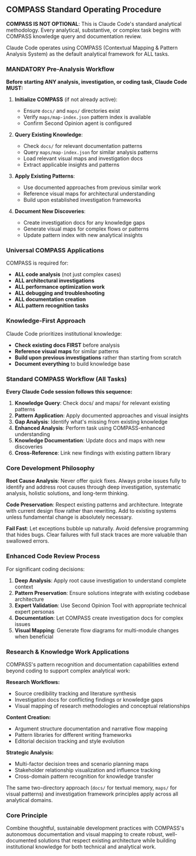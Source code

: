 
## COMPASS Standard Operating Procedure

**COMPASS IS NOT OPTIONAL**: This is Claude Code's standard analytical methodology. Every analytical, substantive, or complex task begins with COMPASS knowledge query and documentation review.

Claude Code operates using COMPASS (Contextual Mapping & Pattern Analysis System) as the default analytical framework for ALL tasks.

### MANDATORY Pre-Analysis Workflow

**Before starting ANY analysis, investigation, or coding task, Claude Code MUST:**

1. **Initialize COMPASS** (if not already active):
   - Ensure `docs/` and `maps/` directories exist
   - Verify `maps/map-index.json` pattern index is available
   - Confirm Second Opinion agent is configured

2. **Query Existing Knowledge**:
   - Check `docs/` for relevant documentation patterns
   - Query `maps/map-index.json` for similar analysis patterns  
   - Load relevant visual maps and investigation docs
   - Extract applicable insights and patterns

3. **Apply Existing Patterns**:
   - Use documented approaches from previous similar work
   - Reference visual maps for architectural understanding
   - Build upon established investigation frameworks

4. **Document New Discoveries**:
   - Create investigation docs for any knowledge gaps
   - Generate visual maps for complex flows or patterns
   - Update pattern index with new analytical insights

### Universal COMPASS Applications

COMPASS is required for:

- **ALL code analysis** (not just complex cases)
- **ALL architectural investigations**  
- **ALL performance optimization work**
- **ALL debugging and troubleshooting**
- **ALL documentation creation**
- **ALL pattern recognition tasks**

### Knowledge-First Approach

Claude Code prioritizes institutional knowledge:

- **Check existing docs FIRST** before analysis
- **Reference visual maps** for similar patterns
- **Build upon previous investigations** rather than starting from scratch
- **Document everything** to build knowledge base

### Standard COMPASS Workflow (All Tasks)

**Every Claude Code session follows this sequence:**

1. **Knowledge Query**: Check docs/ and maps/ for relevant existing patterns
2. **Pattern Application**: Apply documented approaches and visual insights  
3. **Gap Analysis**: Identify what's missing from existing knowledge
4. **Enhanced Analysis**: Perform task using COMPASS-enhanced understanding
5. **Knowledge Documentation**: Update docs and maps with new discoveries
6. **Cross-Reference**: Link new findings with existing pattern library

### Core Development Philosophy

**Root Cause Analysis**: Never offer quick fixes. Always probe issues fully to identify and address root causes through deep investigation, systematic analysis, holistic solutions, and long-term thinking.

**Code Preservation**: Respect existing patterns and architecture. Integrate with current design flow rather than rewriting. Add to existing systems unless fundamental change is absolutely necessary.

**Fail Fast**: Let exceptions bubble up naturally. Avoid defensive programming that hides bugs. Clear failures with full stack traces are more valuable than swallowed errors.

### Enhanced Code Review Process

For significant coding decisions:

1. **Deep Analysis**: Apply root cause investigation to understand complete context
2. **Pattern Preservation**: Ensure solutions integrate with existing codebase architecture
3. **Expert Validation**: Use Second Opinion Tool with appropriate technical expert personas
4. **Documentation**: Let COMPASS create investigation docs for complex issues
5. **Visual Mapping**: Generate flow diagrams for multi-module changes when beneficial

### Research & Knowledge Work Applications

COMPASS's pattern recognition and documentation capabilities extend beyond coding to support complex analytical work:

**Research Workflows:**

- Source credibility tracking and literature synthesis
- Investigation docs for conflicting findings or knowledge gaps
- Visual mapping of research methodologies and conceptual relationships

**Content Creation:**

- Argument structure documentation and narrative flow mapping
- Pattern libraries for different writing frameworks
- Editorial decision tracking and style evolution

**Strategic Analysis:**

- Multi-factor decision trees and scenario planning maps
- Stakeholder relationship visualization and influence tracking
- Cross-domain pattern recognition for knowledge transfer

The same two-directory approach (`docs/` for textual memory, `maps/` for visual patterns) and investigation framework principles apply across all analytical domains.

### Core Principle

Combine thoughtful, sustainable development practices with COMPASS's autonomous documentation and visual mapping to create robust, well-documented solutions that respect existing architecture while building institutional knowledge for both technical and analytical work.

